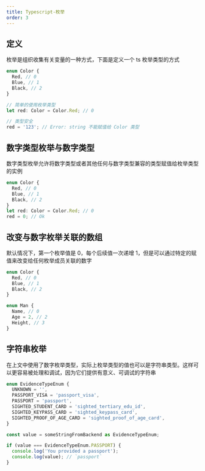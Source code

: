 ```yaml
---
title: Typescript-枚举
order: 3
---
```


## 定义

枚举是组织收集有关变量的一种方式，下面是定义一个 ts 枚举类型的方式

```typescript
enum Color {
  Red, // 0
  Blue, // 1
  Black, // 2
}

// 简单的使用枚举类型
let red: Color = Color.Red; // 0

// 类型安全
red = '123'; // Error: string 不能赋值给 Color 类型
```

## 数字类型枚举与数字类型

数字类型枚举允许将数字类型或者其他任何与数字类型兼容的类型赋值给枚举类型的实例

```typescript
enum Color {
  Red, // 0
  Blue, // 1
  Black, // 2
}
let red: Color = Color.Red; // 0
red = 0; // Ok
```

## 改变与数字枚举关联的数组

默认情况下，第一个枚举值是 0，每个后续值一次递增 1，但是可以通过特定的赋值来改变给任何枚举成员关联的数字

```typescript
enum Color {
  Red, // 0
  Blue, // 1
  Black, // 2
}

enum Man {
  Name, // 0
  Age = 2, // 2
  Height, // 3
}
```

## 字符串枚举

在上文中使用了数字枚举类型，实际上枚举类型的值也可以是字符串类型。这样可以更容易被处理和调试，因为它们提供有意义、可调试的字符串

```typescript
enum EvidenceTypeEnum {
  UNKNOWN = '',
  PASSPORT_VISA = 'passport_visa',
  PASSPORT = 'passport',
  SIGHTED_STUDENT_CARD = 'sighted_tertiary_edu_id',
  SIGHTED_KEYPASS_CARD = 'sighted_keypass_card',
  SIGHTED_PROOF_OF_AGE_CARD = 'sighted_proof_of_age_card',
}

const value = someStringFromBackend as EvidenceTypeEnum;

if (value === EvidenceTypeEnum.PASSPORT) {
  console.log('You provided a passport');
  console.log(value); // `passport`
}
```
